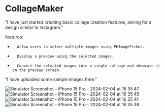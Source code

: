 # CollageMaker
"I have just started creating basic collage creation features, aiming for a design similar to Instagram."

features:
* 		Allow users to select multiple images using PHImagePicker.
* 		Display a preview using the selected images.
* 		Convert the selected images into a single collage and showcase it on the preview screen.

"I have uploaded some sample images here."
  
![Simulator Screenshot - iPhone 15 Pro - 2024-02-04 at 16 35 47](https://github.com/madhur2603/CollageMaker/assets/137180100/a690b5c6-fda1-4811-a2e9-91fedf360ab5)
![Simulator Screenshot - iPhone 15 Pro - 2024-02-04 at 16 35 45](https://github.com/madhur2603/CollageMaker/assets/137180100/0e55731a-94ce-47aa-afa7-9f41f4abe46c)
![Simulator Screenshot - iPhone 15 Pro - 2024-02-04 at 16 35 41](https://github.com/madhur2603/CollageMaker/assets/137180100/35c8b8cf-531f-4e17-9268-b716c88d679c)
![Simulator Screenshot - iPhone 15 Pro - 2024-02-04 at 16 35 38](https://github.com/madhur2603/CollageMaker/assets/137180100/c2a1e1bf-24cc-48aa-b6c8-e5a8253708fb)
